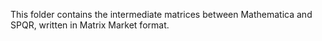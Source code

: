 This folder contains the intermediate matrices between Mathematica and SPQR, written in Matrix Market format.
